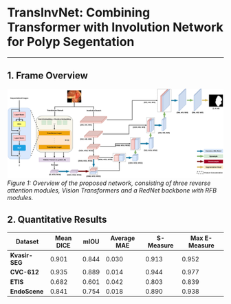 # TransInvNet: Combining Transformer with Involution Network for Polyp Segentation
___
## 1. Frame Overview
![alt Figure1](images/framework.png)
*Figure 1: Overview of the proposed network, consisting of three reverse attention modules, Vision Transformers and a RedNet backbone with RFB modules.*  
## 2. Quantitative Results
|  **Dataset**   | **Mean DICE** |**mIOU** | **Average MAE** | **S-Measure** | **Max E-Measure** |
|  ----  | ----  | ---- | ---- | ---- | ---- |
| **Kvasir-SEG**  | 0.901 | 0.844 | 0.030 | 0.913 | 0.952 |
| **CVC-612**  | 0.935 | 0.889 | 0.014 | 0.944 | 0.977 |
| **ETIS**| 0.682 | 0.601 | 0.042 | 0.803 | 0.839 |
| **EndoScene**| 0.841 | 0.754 | 0.018 | 0.890 | 0.938 |